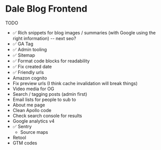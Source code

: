 # Dale Blog Frontend

TODO

- ✅ Rich snippets for blog images / summaries (with Google using the right information) -- next seo?
- ✅ GA Tag
- ✅ Admin tooling
- ✅ Sitemap
- ✅ Format code blocks for readability
- ✅ Fix created date
- ✅ Friendly urls
- Amazon cognito
- Fix preview urls (I think cache invalidation will break things)
- Video media for OG
- Search / tagging posts (admin first)
- Email lists for people to sub to
- About me page
- Clean Apollo code
- Check search console for results
- Google analytics v4
- ✅ Sentry
  - Source maps
- Retool
- GTM codes
